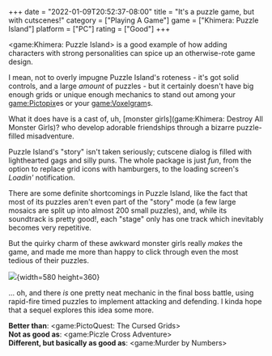 +++
date = "2022-01-09T20:52:37-08:00"
title = "It's a puzzle game, but with cutscenes!"
category = ["Playing A Game"]
game = ["Khimera: Puzzle Island"]
platform = ["PC"]
rating = ["Good"]
+++

<game:Khimera: Puzzle Island> is a good example of how adding characters with strong personalities can spice up an otherwise-rote game design.

I mean, not to overly impugne Puzzle Island's roteness - it's got solid controls, and a large <i>amount</i> of puzzles - but it certainly doesn't have big enough grids or unique enough mechanics to stand out among your <game:Pictopix>es or your <game:Voxelgram>s.

What it does have is a cast of, uh, [monster girls](game:Khimera: Destroy All Monster Girls)? who develop adorable friendships through a bizarre puzzle-filled misadventure.

Puzzle Island's "story" isn't taken seriously; cutscene dialog is filled with lighthearted gags and silly puns.  The whole package is just <i>fun</i>, from the option to replace grid icons with hamburgers, to the loading screen's <i>Loadin'</i> notification.

There are some definite shortcomings in Puzzle Island, like the fact that most of its puzzles aren't even part of the "story" mode (a few large mosaics are split up into almost 200 small puzzles), and, while its soundtrack is pretty good!, each "stage" only has one track which inevitably becomes very repetitive.

But the quirky charm of these awkward monster girls really <i>makes</i> the game, and made me more than happy to click through even the most tedious of their puzzles.

![]($SiteBaseURL$khimerapuzzleisland_100percentshirt.jpg){width=580 height=360}

... oh, and there <i>is</i> one pretty neat mechanic in the final boss battle, using rapid-fire timed puzzles to implement attacking and defending.  I kinda hope that a sequel explores this idea some more.

<b>Better than</b>: <game:PictoQuest: The Cursed Grids>  
<b>Not as good as</b>: <game:Piczle Cross Adventure>  
<b>Different, but basically as good as</b>: <game:Murder by Numbers>
